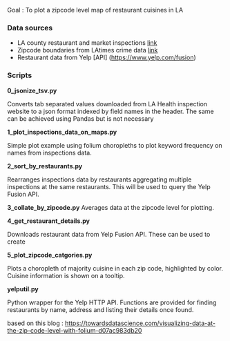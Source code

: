 Goal : To plot a zipcode level map of restaurant cuisines in LA

### Data sources

* LA county restaurant and market inspections [link](https://data.lacounty.gov/Health/LOS-ANGELES-COUNTY-RESTAURANT-AND-MARKET-INSPECTIO/6ni6-h5kp)
* Zipcode boundaries from LAtimes crime data [link](https://confcats-event-sessions.s3.amazonaws.com/icassp20/videos/1132-1132-20200415-000000-20200415-000000.mp4
)
* Restaurant data from Yelp [API] (https://www.yelp.com/fusion)




### Scripts

**0_jsonize_tsv.py**

Converts tab separated values downloaded from LA Health inspection website to a json format indexed by field names in the header.
The same can be achieved using Pandas but is not necessary

**1_plot_inspections_data_on_maps.py**

Simple plot example using folium choropleths to plot keyword frequency on names from inspections data.

**2_sort_by_restaurants.py**

Rearranges inspections data by restaurants aggregating multiple inspections at the same restaurants.
This will be used to query the Yelp Fusion API.

**3_collate_by_zipcode.py**
Averages data at the zipcode level for plotting.


**4_get_restaurant_details.py**

Downloads restaurant data from Yelp Fusion API. These can be used to create 

**5_plot_zipcode_catgories.py**

Plots a choropleth of majority cuisine in each zip code, highlighted by color.
Cuisine information is shown on a tooltip.


**yelputil.py**

Python wrapper for the Yelp HTTP API. Functions are provided for finding restaurants by name, address and listing their details once found.

based on this blog : https://towardsdatascience.com/visualizing-data-at-the-zip-code-level-with-folium-d07ac983db20
